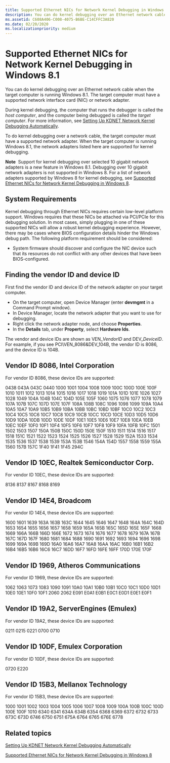 ```yaml
---
title: Supported Ethernet NICs for Network Kernel Debugging in Windows 8.1
description: You can do kernel debugging over an Ethernet network cable when the target computer is running Windows 8.1. The target computer must have a supported network interface card (NIC) or network adapter.
ms.assetid: C608A406-C008-4075-B6BE-C14CFFC3A820
ms.date: 02/20/2020
ms.localizationpriority: medium
---
```


# Supported Ethernet NICs for Network Kernel Debugging in Windows 8.1

You can do kernel debugging over an Ethernet network cable when the target computer is running Windows 8.1. The target computer must have a supported network interface card (NIC) or network adapter.

During kernel debugging, the computer that runs the debugger is called the *host computer*, and the computer being debugged is called the *target computer*. For more information, see [Setting Up KDNET Network Kernel Debugging Automatically](setting-up-a-network-debugging-connection-automatically.md).

To do kernel debugging over a network cable, the target computer must have a supported network adapter. When the target computer is running Windows 8.1, the network adapters listed here are supported for kernel debugging.

**Note**  Support for kernel debugging over selected 10 gigabit network adapters is a new feature in Windows 8.1. Debugging over 10 gigabit network adapters is not supported in Windows 8. For a list of network adapters supported by Windows 8 for kernel debugging, see [Supported Ethernet NICs for Network Kernel Debugging in Windows 8](supported-ethernet-nics-for-network-kernel-debugging-in-windows-8.md).

## <span id="System_Requirements"></span><span id="system_requirements"></span><span id="SYSTEM_REQUIREMENTS"></span>System Requirements

Kernel debugging through Ethernet NICs requires certain low-level platform support. Windows requires that these NICs be attached via PCI/PCIe for this debugging solution. In most cases, simply plugging in one of these supported NICs will allow a robust kernel debugging experience. However, there may be cases where BIOS configuration details hinder the Windows debug path. The following platform requirement should be considered:

-  System firmware should discover and configure the NIC device such that its resources do not conflict with any other devices that have been BIOS-configured.

## <span id="Finding_the_vendor_ID_and_device_ID"></span><span id="finding_the_vendor_id_and_device_id"></span><span id="FINDING_THE_VENDOR_ID_AND_DEVICE_ID"></span>Finding the vendor ID and device ID

First find the vendor ID and device ID of the network adapter on your target computer.

-  On the target computer, open Device Manager (enter **devmgmt** in a Command Prompt window).
-  In Device Manager, locate the network adapter that you want to use for debugging.
-  Right click the network adapter node, and choose **Properties**.
-  In the **Details** tab, under **Property**, select **Hardware Ids**.

The vendor and device IDs are shown as VEN\_*VendorID* and DEV\_*DeviceID*. For example, if you see PCI\\VEN\_8086&DEV\_104B, the vendor ID is 8086, and the device ID is 104B.

## <span id="Vendor_ID_8086__Intel_Corporation"></span><span id="vendor_id_8086__intel_corporation"></span><span id="VENDOR_ID_8086__INTEL_CORPORATION"></span>Vendor ID 8086, Intel Corporation

For vendor ID 8086, these device IDs are supported:

0438
043A
043C
0440
1000
1001
1004
1008
1009
100C
100D
100E
100F
1010
1011
1012
1013
1014
1015
1016
1017
1018
1019
101A
101D
101E
1026
1027
1028
1049
104A
104B
104C
104D
105E
105F
1060
1075
1076
1077
1078
1079
107A
107B
107C
107D
107E
107F
108A
108B
108C
1096
1098
1099
109A
10A4
10A5
10A7
10A9
10B5
10B9
10BA
10BB
10BC
10BD
10BF
10C0
10C2
10C3
10C4
10C5
10C6
10C7
10C8
10C9
10CB
10CC
10CD
10CE
10D3
10D5
10D6
10D9
10DA
10DB
10DD
10DE
10DF
10E1
10E5
10E6
10E7
10E8
10EA
10EB
10EC
10EF
10F0
10F1
10F4
10F5
10F6
10F7
10F8
10F9
10FA
10FB
10FC
1501
1502
1503
1507
150A
150B
150C
150D
150E
150F
1510
1511
1514
1516
1517
1518
151C
1521
1522
1523
1524
1525
1526
1527
1528
1529
152A
1533
1534
1535
1536
1537
1538
1539
153A
153B
1546
154A
154D
1557
1558
1559
155A
1560
157B
157C
1F40
1F41
1F45
294C
## <span id="vendor_id_10ec__realtek_semiconductor_corp."></span><span id="VENDOR_ID_10EC__REALTEK_SEMICONDUCTOR_CORP."></span>Vendor ID 10EC, Realtek Semiconductor Corp.


For vendor ID 10EC, these device IDs are supported:

8136
8137
8167
8168
8169
## <span id="Vendor_ID_14E4__Broadcom"></span><span id="vendor_id_14e4__broadcom"></span><span id="VENDOR_ID_14E4__BROADCOM"></span>Vendor ID 14E4, Broadcom


For vendor ID 14E4, these device IDs are supported:

1600
1601
1639
163A
163B
163C
1644
1645
1646
1647
1648
164A
164C
164D
1653
1654
1655
1656
1657
1658
1659
165A
165B
165C
165D
165E
165F
1668
1669
166A
166B
166D
166E
1672
1673
1674
1676
1677
1678
1679
167A
167B
167C
167D
167F
1680
1681
1684
1688
1690
1691
1692
1693
1694
1696
1698
1699
169A
169B
169D
16A0
16A6
16A7
16A8
16AA
16AC
16B0
16B1
16B2
16B4
16B5
16B6
16C6
16C7
16DD
16F7
16FD
16FE
16FF
170D
170E
170F
## <span id="Vendor_ID_1969__Atheros_Communications"></span><span id="vendor_id_1969__atheros_communications"></span><span id="VENDOR_ID_1969__ATHEROS_COMMUNICATIONS"></span>Vendor ID 1969, Atheros Communications


For vendor ID 1969, these device IDs are supported:

1062
1063
1073
1083
1090
1091
10A0
10A1
10B0
10B1
10C0
10C1
10D0
10D1
10E0
10E1
10F0
10F1
2060
2062
E091
E0A1
E0B1
E0C1
E0D1
E0E1
E0F1
## <span id="Vendor_ID_19A2__ServerEngines__Emulex_"></span><span id="vendor_id_19a2__serverengines__emulex_"></span><span id="VENDOR_ID_19A2__SERVERENGINES__EMULEX_"></span>Vendor ID 19A2, ServerEngines (Emulex)


For vendor ID 19A2, these device IDs are supported:

0211
0215
0221
0700
0710
## <span id="Vendor_ID_10DF__Emulex_Corporation"></span><span id="vendor_id_10df__emulex_corporation"></span><span id="VENDOR_ID_10DF__EMULEX_CORPORATION"></span>Vendor ID 10DF, Emulex Corporation


For vendor ID 10DF, these device IDs are supported:

0720
E220
## <span id="Vendor_ID_15B3__Mellanox_Technology"></span><span id="vendor_id_15b3__mellanox_technology"></span><span id="VENDOR_ID_15B3__MELLANOX_TECHNOLOGY"></span>Vendor ID 15B3, Mellanox Technology


For vendor ID 15B3, these device IDs are supported:

1000
1001
1002
1003
1004
1005
1006
1007
1008
1009
100A
100B
100C
100D
100E
100F
1010
6340
6341
634A
634B
6354
6368
6369
6372
6732
6733
673C
673D
6746
6750
6751
675A
6764
6765
676E
6778

## <span id="related_topics"></span>Related topics



[Setting Up KDNET Network Kernel Debugging Automatically](setting-up-a-network-debugging-connection-automatically.md)

[Supported Ethernet NICs for Network Kernel Debugging in Windows 8](supported-ethernet-nics-for-network-kernel-debugging-in-windows-8.md)

 

 






